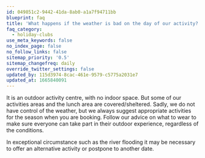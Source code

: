 ```yaml
---
id: 049851c2-9442-41da-8ab0-a1a7f94711bb
blueprint: faq
title: 'What happens if the weather is bad on the day of our activity?'
faq_category:
  - holiday-clubs
use_meta_keywords: false
no_index_page: false
no_follow_links: false
sitemap_priority: '0.5'
sitemap_changefreq: daily
override_twitter_settings: false
updated_by: 115d3974-8cac-461e-9579-c5775a2031e7
updated_at: 1665840091
---
```

It is an outdoor activity centre, with no indoor space.  But some of our activities areas and the lunch area are covered/sheltered.
Sadly, we do not have control of the weather, but we always suggest appropriate activities for the season when you are booking. Follow our advice on what to wear to make sure everyone can take part in their outdoor experience, regardless of the conditions. 

In exceptional circumstance such as the river flooding it may be necessary to offer an alternative activity or postpone to another date.